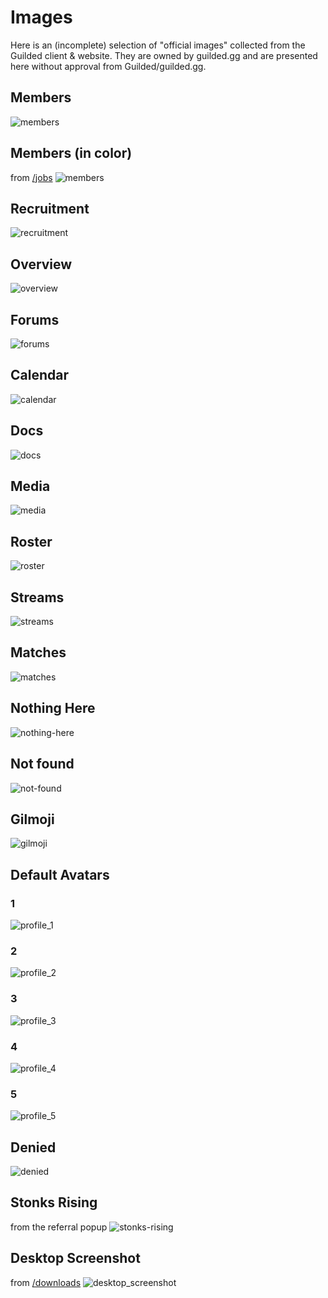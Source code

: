 # Images

Here is an (incomplete) selection of "official images" collected from the Guilded client & website. They are owned by guilded.gg and are presented here without approval from Guilded/guilded.gg.

## Members
![members](https://img.guildedcdn.com/asset/TabEmptyStates/gil_members.png)

## Members (in color)
from [/jobs](https://guilded.gg/jobs)
![members](https://img.guildedcdn.com/asset/Jobs/jobs-hero.png)

## Recruitment
![recruitment](https://img.guildedcdn.com/asset/TabEmptyStates/gil_recruitment.png)

## Overview
![overview](https://img.guildedcdn.com/asset/TabEmptyStates/gil_overview.png)

## Forums
![forums](https://img.guildedcdn.com/asset/TabEmptyStates/gil_forums.png)

## Calendar
![calendar](https://img.guildedcdn.com/asset/TabEmptyStates/gil_calendar.png)

## Docs
![docs](https://img.guildedcdn.com/asset/TabEmptyStates/gil_docs.png)

## Media
![media](https://img.guildedcdn.com/asset/TabEmptyStates/gil_media.png)

## Roster
![roster](https://img.guildedcdn.com/asset/TabEmptyStates/gil_roster.png)

## Streams
![streams](https://img.guildedcdn.com/asset/TabEmptyStates/gil_streams.png)

## Matches
![matches](https://img.guildedcdn.com/asset/TabEmptyStates/gil_matches.png)

## Nothing Here
![nothing-here](https://img.guildedcdn.com/asset/GenericMessages/nothing-here.png)

## Not found
![not-found](https://img.guildedcdn.com/asset/GenericMessages/not-found.png)

## Gilmoji
![gilmoji](https://img.guildedcdn.com/asset/Default/Gilmoji.png)

## Default Avatars

### 1
![profile_1](https://img.guildedcdn.com/asset/DefaultUserAvatars/profile_1.png)

### 2
![profile_2](https://img.guildedcdn.com/asset/DefaultUserAvatars/profile_2.png)

### 3
![profile_3](https://img.guildedcdn.com/asset/DefaultUserAvatars/profile_3.png)

### 4
![profile_4](https://img.guildedcdn.com/asset/DefaultUserAvatars/profile_4.png)

### 5
![profile_5](https://img.guildedcdn.com/asset/DefaultUserAvatars/profile_5.png)

## Denied
![denied](https://img.guildedcdn.com/asset/GenericMessages/denied.png)

## Stonks Rising
from the referral popup
![stonks-rising](https://img.guildedcdn.com/asset/Referral/gil_stonks-rising.png)

## Desktop Screenshot
from [/downloads](https://guilded.gg/downloads)
![desktop_screenshot](https://img.guildedcdn.com/asset/App/Desktop_Screenshot.png)
